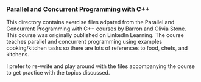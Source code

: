 ### Parallel and Concurrent Programming with C++

This directory contains exercise files adpated from the Parallel and Concurrent Programming with C++ courses by Barron and Olivia Stone. This course was originally published on LinkedIn Learning. The course teaches parallel and concurrent programming using examples cooking/kitchen tasks so there are lots of references to food, chefs, and kitchens.

I prefer to re-write and play around with the files accompanying the course to get practice with the topics discussed.
